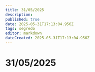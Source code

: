 ```yaml
---
title: 31/05/2025
description: 
published: true
date: 2025-05-31T17:13:04.956Z
tags: segredo
editor: markdown
dateCreated: 2025-05-31T17:13:04.956Z
---
```


# 31/05/2025
